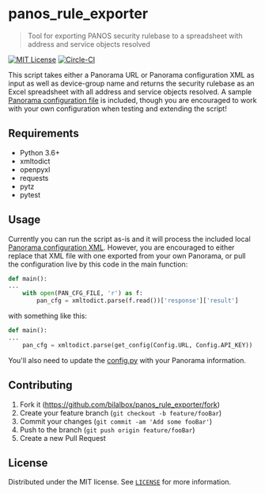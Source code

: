 # panos_rule_exporter
> Tool for exporting PANOS security rulebase to a spreadsheet with address and service objects resolved

[![MIT License][license-badge]](LICENSE)
[![Circle-CI][circleci-badge]](https://circleci.com/gh/bilalbox/panos_rule_exporter)

This script takes either a Panorama URL or Panorama configuration XML as input as well as device-group name and returns the security rulebase as an Excel spreadsheet with all address and service objects resolved. A sample [Panorama configuration file](tests/get_config_panorama.xml) is included, though you are encouraged to work with your own configuration when testing and extending the script!


## Requirements
- Python 3.6+
- xmltodict
- openpyxl
- requests
- pytz
- pytest

## Usage

Currently you can run the script as-is and it will process the included local [Panorama configuration XML](tests/get_config_panorama.xml). However, you are encouraged to either replace that XML file with one exported from your own Panorama, or pull the configuration live by this code in the main function:
```python
def main():
...
    with open(PAN_CFG_FILE, 'r') as f:
        pan_cfg = xmltodict.parse(f.read())['response']['result']
```

with something like this:
```python
def main():
...
    pan_cfg = xmltodict.parse(get_config(Config.URL, Config.API_KEY))
``` 
 
You'll also need to update the [config.py](utils/config.py) with your Panorama information.


## Contributing

1. Fork it (<https://github.com/bilalbox/panos_rule_exporter/fork>)
2. Create your feature branch (`git checkout -b feature/fooBar`)
3. Commit your changes (`git commit -am 'Add some fooBar'`)
4. Push to the branch (`git push origin feature/fooBar`)
5. Create a new Pull Request


## License

Distributed under the MIT license. See [``LICENSE``](LICENSE) for more information.

<!-- Markdown link & img dfn's -->
[license-badge]: https://img.shields.io/badge/license-MIT-007EC7.svg
[circleci-badge]: https://circleci.com/gh/bilalbox/panos_rule_exporter/tree/circle_ci.svg?style=shield&circle-token=:circle-token
